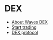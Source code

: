 # DEX

* [About Waves DEX](ecosystem-applications/waves-dex/about-waves-dex.md)
* [Start trading](ecosystem-applications/waves-dex/start-trading-on-the-waves-dex.md)
* [DEX protocol](ecosystem-applications/waves-dex/dex-protocol.md)
